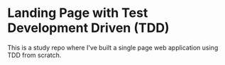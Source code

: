 # Landing Page with Test Development Driven (TDD)

This is a study repo where I've built a single page web application
using TDD from scratch. 

